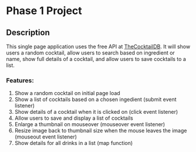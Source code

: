 # Phase 1 Project

## Description

This single page application uses the free API at [TheCocktailDB](www.thecocktaildb.com/api.php).  It will show users a random cocktail, allow users to search based on ingredient or name, show full details of a cocktail, and allow users to save cocktails to a list.

### Features:

1. Show a random cocktail on initial page load
2. Show a list of cocktails based on a chosen ingedient (submit event listener)
3. Show details of a cocktail when it is clicked on (click event listener)
4. Allow users to save and display a list of cocktails
5. Enlarge a thumbnail on mouseover (mouseover event listener)
6. Resize image back to thumbnail size when the mouse leaves the image (mouseout event listener)
7. Show details for all drinks in a list (map function)
